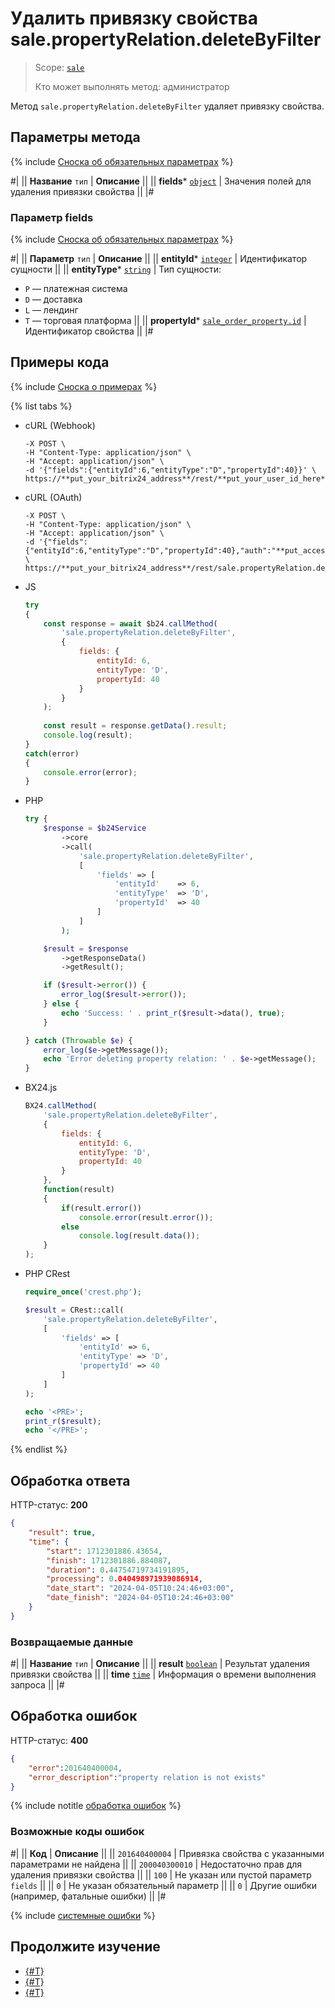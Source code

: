 # Удалить привязку свойства sale.propertyRelation.deleteByFilter

> Scope: [`sale`](../../scopes/permissions.md)
>
> Кто может выполнять метод: администратор

Метод `sale.propertyRelation.deleteByFilter` удаляет привязку свойства. 

## Параметры метода

{% include [Сноска об обязательных параметрах](../../../_includes/required.md) %}

#|
|| **Название**
`тип` | **Описание** ||
|| **fields***
[`object`](../../data-types.md) | Значения полей для удаления привязки свойства ||
|#

### Параметр fields

{% include [Сноска об обязательных параметрах](../../../_includes/required.md) %}

#|
|| **Параметр**
`тип` | **Описание** ||
|| **entityId***
[`integer`](../../data-types.md) | Идентификатор сущности ||
|| **entityType***
[`string`](../../data-types.md) | Тип сущности:
- `P` — платежная система
- `D` — доставка
- `L` — лендинг
- `T` — торговая платформа ||
|| **propertyId***
[`sale_order_property.id`](../data-types.md) | Идентификатор свойства ||
|#

## Примеры кода

{% include [Сноска о примерах](../../../_includes/examples.md) %}

{% list tabs %}

- cURL (Webhook)

    ```curl
    -X POST \
    -H "Content-Type: application/json" \
    -H "Accept: application/json" \
    -d '{"fields":{"entityId":6,"entityType":"D","propertyId":40}}' \
    https://**put_your_bitrix24_address**/rest/**put_your_user_id_here**/**put_your_webbhook_here**/sale.propertyRelation.deleteByFilter
    ```

- cURL (OAuth)

    ```curl
    -X POST \
    -H "Content-Type: application/json" \
    -H "Accept: application/json" \
    -d '{"fields":{"entityId":6,"entityType":"D","propertyId":40},"auth":"**put_access_token_here**"}' \
    https://**put_your_bitrix24_address**/rest/sale.propertyRelation.deleteByFilter
    ```

- JS


    ```js
    try
    {
    	const response = await $b24.callMethod(
    		'sale.propertyRelation.deleteByFilter', 
    		{
    			fields: {
    				entityId: 6,
    				entityType: 'D',
    				propertyId: 40
    			}
    		}
    	);
    	
    	const result = response.getData().result;
    	console.log(result);
    }
    catch(error)
    {
    	console.error(error);
    }
    ```

- PHP


    ```php
    try {
        $response = $b24Service
            ->core
            ->call(
                'sale.propertyRelation.deleteByFilter',
                [
                    'fields' => [
                        'entityId'    => 6,
                        'entityType'  => 'D',
                        'propertyId'  => 40
                    ]
                ]
            );
    
        $result = $response
            ->getResponseData()
            ->getResult();
    
        if ($result->error()) {
            error_log($result->error());
        } else {
            echo 'Success: ' . print_r($result->data(), true);
        }
    
    } catch (Throwable $e) {
        error_log($e->getMessage());
        echo 'Error deleting property relation: ' . $e->getMessage();
    }
    ```

- BX24.js

    ```js
    BX24.callMethod(
        'sale.propertyRelation.deleteByFilter', 
        {
            fields: {
                entityId: 6,
                entityType: 'D',
                propertyId: 40
            }
        }, 
        function(result)
        {
            if(result.error())
                console.error(result.error());
            else
                console.log(result.data());
        }
    );
    ```

- PHP CRest

    ```php
    require_once('crest.php');

    $result = CRest::call(
        'sale.propertyRelation.deleteByFilter',
        [
            'fields' => [
                'entityId' => 6,
                'entityType' => 'D',
                'propertyId' => 40
            ]
        ]
    );

    echo '<PRE>';
    print_r($result);
    echo '</PRE>';
    ```

{% endlist %}

## Обработка ответа

HTTP-статус: **200**

```json
{
    "result": true,
    "time": {
        "start": 1712301886.43654,
        "finish": 1712301886.884087,
        "duration": 0.44754719734191895,
        "processing": 0.040498971939086914,
        "date_start": "2024-04-05T10:24:46+03:00",
        "date_finish": "2024-04-05T10:24:46+03:00"
    }
}
```

### Возвращаемые данные

#|
|| **Название**
`тип` | **Описание** ||
|| **result**
[`boolean`](../../data-types.md) | Результат удаления привязки свойства ||
|| **time**
[`time`](../../data-types.md) | Информация о времени выполнения запроса ||
|#

## Обработка ошибок

HTTP-статус: **400**

```json
{
    "error":201640400004,
    "error_description":"property relation is not exists"
}
```

{% include notitle [обработка ошибок](../../../_includes/error-info.md) %}

### Возможные коды ошибок

#|
|| **Код** | **Описание** ||
|| `201640400004` | Привязка свойства с указанными параметрами не найдена ||
|| `200040300010` | Недостаточно прав для удаления привязки свойства ||
|| `100` | Не указан или пустой параметр `fields` ||
|| `0` | Не указан обязательный параметр ||
|| `0` | Другие ошибки (например, фатальные ошибки) ||
|#

{% include [системные ошибки](../../../_includes/system-errors.md) %}

## Продолжите изучение 

- [{#T}](./sale-property-relation-add.md)
- [{#T}](./sale-property-relation-list.md)
- [{#T}](./sale-property-relation-get-fields.md)
